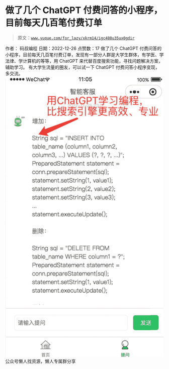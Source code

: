 # 做了几个 ChatGPT 付费问答的小程序，目前每天几百笔付费订单

> 原文：[`www.yuque.com/for_lazy/xkrm14/igc480u35ux0gdir`](https://www.yuque.com/for_lazy/xkrm14/igc480u35ux0gdir)

<ne-p id="u6e28d686" data-lake-id="u6e28d686"><ne-text id="ufceb5c65">作者： 码叔编程</ne-text></ne-p> <ne-p id="u4319ed98" data-lake-id="u4319ed98"><ne-text id="u3b953884">日期：2022-12-26</ne-text></ne-p> <ne-p id="uf3c48ecd" data-lake-id="uf3c48ecd"><ne-text id="u1af57292">点赞数：</ne-text><ne-text id="u5f0180e1" ne-bold="true">17</ne-text></ne-p> <ne-hole id="u3e7a7f16" data-lake-id="u3e7a7f16"><ne-card data-card-name="hr" data-card-type="block" id="QSkx3" data-event-boundary="card"><ne-p id="u9d305ff5" data-lake-id="u9d305ff5"><ne-text id="ue84690ff">做了几个 ChatGPT 付费问答的小程序，目前每天几百笔付费订单，发现有一部分人群是大学生群体，有学医、学法律、学计算机的等等，用 ChatGPT 来代替百度搜索功能，寻找问题解决方案，辅助学习。</ne-text></ne-p> <ne-p id="ua56f4a32" data-lake-id="ua56f4a32"><ne-text id="ubf1846d9">有大学生流量的圈友，可以试一下 ChatGPT 付费问答小程序变现，多交流。</ne-text></ne-p> <ne-p id="uc7d18961" data-lake-id="uc7d18961"><ne-card data-card-name="image" data-card-type="inline" id="CZil3" data-event-boundary="card">![](img/68586697cf0a53aca055db0e87c303bb.png)</ne-card></ne-p> <ne-hole id="u84b39b00" data-lake-id="u84b39b00"><ne-card data-card-name="hr" data-card-type="block" id="yDrHo" data-event-boundary="card"><ne-p id="u62da8d99" data-lake-id="u62da8d99"><ne-text id="ud6f7eff2">公众号懒人找资源，懒人专属群分享</ne-text></ne-p></ne-card></ne-hole></ne-card></ne-hole>